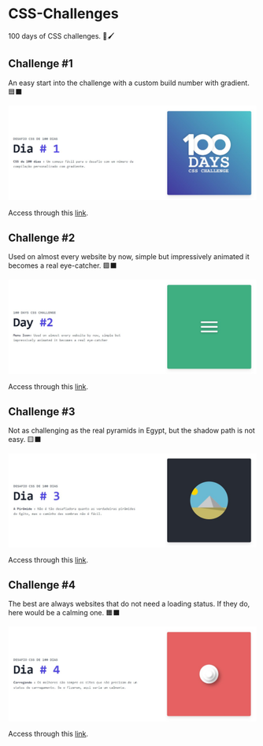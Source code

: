 # CSS-Challenges
<p>100 days of CSS challenges. 🎨🖌</p>

<h2>Challenge #1</h2>
<p>An easy start into the challenge with a custom build number with gradient. 🟦⬛</p>

<img src="challenge-1/assets/imgs/day-one.jpg">
<p>Access through this <a href="challenge-1/index.html" target="_blank">link</a>.</p>

<h2>Challenge #2</h2>
<p>Used on almost every website by now, simple but impressively animated it becomes a real eye-catcher. 🟩⬛</p>

<img src="challenge-2/assets/imgs/day-two.jpg">
<p>Access through this <a href="challenge-2/index.html" target="_blank">link</a>.</p>

<h2>Challenge #3</h2>
<p>Not as challenging as the real pyramids in Egypt, but the shadow path is not easy. 🟨⬛</p>

<img src="challenge-3/assets/imgs/day-three.jpg">
<p>Access through this <a href="challenge-3/index.html" target="_blank">link</a>.</p>

<h2>Challenge #4</h2>
<p>The best are always websites that do not need a loading status. If they do, here would be a calming one. 🟧⬛</p>

<img src="challenge-4/assets/imgs/day-four.jpg">
<p>Access through this <a href="challenge-4/index.html" target="_blank">link</a>.</p>